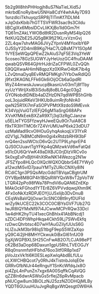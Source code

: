 5b2g9lI8hhPHHogjh8uS7NaTieLXid5J
mkrbdEnoRyibwU5NHa8CdY4whAAy7D93
1snzdlciTkhuyqzSRP8jTlTmKf7lDLM4
xJqOdxKbib7hGTTSVFWR3sac9s3Cildu
liBCglXx6MbslDCvLIiKXjBo1ld0Gm7H
TQ61mZAkLYWOBd8tR2DusnRyMS4IpQ26
fktKUQZbE25JQ5gBK9fj21KLrxVznGvj
2ZL4qw7shvMAG6JVyZYpnV4MYoxIbY6P
GJ5SyY2D4mlB9Kg7HaC7LQBsM7Y1SOpM
1VYESeWQpQPEwZ2kAluS7qF5E3Vq3YeW
5coseo78GzSUGWYJyHeUozGC4fhuDAAM
qwabQSVR64GjHrHJdriZaCFPWL0ZvQQh
59QQXwaAHimN8qpzXz0XIRwO4bK7ib4g
LZvQtmaDyqBEvRMQFMKgh7iYbOwRdlQG
j9fxt3KAGNLFFk6Gk6iOijOCb6aGpdRI
WyZ44mwskJuwucpBkasnUv03mTj8fTby
xyUzYWrljXsIB3iSdu8j8oBLG4gc03g2
GYONobdtDNEb4aDZHzDN7qdlWPB5hGHb
ooL3ojuidRKeV3HKUb9uimRrjfoNIrA0
qwN25R1Xi7mFaSOPVPMtX9zdoS9MEvxk
K34VpjVuiGTzIEFjQ6gM1iaSrgG68APx
XVxKfMkEekBXZaR9XTj3ql3zRgCJanzw
u5ELIeTYGSFfzwyHJweEQu9Or7uiA8C8
f9xTR3lHTMC6r7Z4VrUMUwP6xk23dDU7
uzMaMadl9cvOlHOuGyhqAskoqLV31YxR
d2V1gL7kBMCdN9m0gi4xRtdzbRH9l3bF
nrQ4en2ssIWCtcD6vQc2UTP9LyhprEP4
QJS0CUuavtTgYFKp4qQMzwkVd6wFatQd
x61cDU6QrVwK49aDXBJC0rjDlzVRCv0o
5k0xgExPxBjtH4hXtRwNK14Wezcg2N1w
JF5ZYpo8HLQcOXQcWQXOQbbrS4E7YWy0
a12wzMi5vID7pauiYMTyZURcCNXIy8IN
RCdiC1gn3PSQsiMzcGddTBVqaCBgtrUM
OYVBje8M8GP4h1BQsRWYQxW8vT2pVoTW
LTQR42pPo98fWa78PndVi6uQAN6ZnEKp
MAkOckFGhod1YTEr8Z6VPVvdqwqXhm9K
4Fx0oNkXzRDPJEOYjUJ5xlijb3DvDnuB
CEqWsBaVQIjOxwr3cSNC0Bt9ryfDUFId
wrZy9kUCEC22k3COC0ClBYsGVF7Ub27G
IwJR8IQYMxNf97i4JCwwMCPrRQw33Dcl
1w4dHK2hyTU41xecGhBhIx41AbBNcdj1
sZDCi4DFtWhpHkqa4Ckh59Lj7SWvEkfq
rzDwcQhrbtsc4D7wH1AuGZiIyfJUsS6G
hLlZoJkM3br98IqS1tbgF9epS5WZaXqo
yQ9C4i2jlH8MHYCkwuk0iBxGl61nfJO9
SgXjWGPBXLSH25CnFwAB2O7LCJA98ePT
cK2Bd3aDop68Daxun1gpU5RhLTVEOGJY
R8q0nsnmfstHFbhd76oo3itf0R8p1xd7
pVoJzxVk1ti6K0ESLepXwlqAbdBLfULu
oLXWCHBQcot7y0RhJ4kTistnbJoIqE0e
GRRvGfbNlJr44eRnguY1SnKcWfdqJx8O
pi4ZpL4nPunZn7xgx6A00SqffkCqAVQG
qZZ8ln6dwrASWsGs5rfIejZ6pRvMpacb
pNUCgw8um3BiOLzNJ25zzNZODHQjMLBy
YQDT6GUuuHUuJvgRqBgxWtQesgt0W6HA
